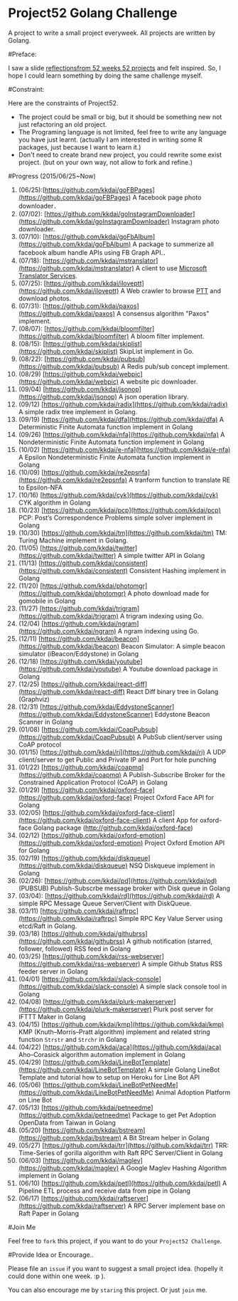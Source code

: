 
# Project52 Golang Challenge

A project to write a small project everyweek. All projects are written by Golang. 


#Preface:

I saw a slide [reflectionsfrom 52 weeks 52 projects](https://speakerdeck.com/jeffersonlam/reflections-from-52-weeks-52-projects) and felt inspired. So, I hope I could learn something by doing the same challenge myself.

#Constraint:

Here are the constraints of Project52.

- The project could be small or big, but it should be something new not just refactoring an old project.
- The Programing language is not limited, feel free to write any language you have  just learnt. (actually I am interested in writing some R packages, just because I want to learn it.)
- Don't need to create brand new project, you could rewrite some exist project. (but on your own way, not allow to fork and refine.)

#Progress (2015/06/25~Now)

1. (06/25):[https://github.com/kkdai/goFBPages](https://github.com/kkdai/goFBPages) A facebook page photo downloader． 
2. (07/02): [https://github.com/kkdai/goInstagramDownloader](https://github.com/kkdai/goInstagramDownloader) Instagram photo downloader. 
3. (07/10): [https://github.com/kkdai/goFbAlbum](https://github.com/kkdai/goFbAlbum) A package to summerize all facebook album handle APIs using FB Graph API.．
4. (07/18): [https://github.com/kkdai/mstranslator](https://github.com/kkdai/mstranslator) A client to use [Microsoft Translator Services](mstranslator).
5. (07/25): [https://github.com/kkdai/iloveptt](https://github.com/kkdai/iloveptt) A Web crawler to browse [PTT](https://www.ptt.cc/index.bbs.html) and download photos.
6. (07/31): [https://github.com/kkdai/paxos](https://github.com/kkdai/paxos) A consensus algorithm "Paxos" implement.
7. (08/07): [https://github.com/kkdai/bloomfilter](https://github.com/kkdai/bloomfilter) A bloom filter implement.
8. (08/15): [https://github.com/kkdai/skiplist](https://github.com/kkdai/skiplist) SkipList implement in Go.
9. (08/22): [https://github.com/kkdai/pubsub](https://github.com/kkdai/pubsub) A Redis pub/sub concept implement.
10. (08/29) [https://github.com/kkdai/webpic](https://github.com/kkdai/webpic) A website pic downloader.
11. (09/04) [https://github.com/kkdai/jsonop](https://github.com/kkdai/jsonop) A json operation library.
12. (09/12) [https://github.com/kkdai/radix](https://github.com/kkdai/radix) A simple radix tree implement in Golang.
13. (09/19) [https://github.com/kkdai/dfa](https://github.com/kkdai/dfa) A Deterministic Finite Automata function implement in Golang
14. (09/26) [https://github.com/kkdai/nfa](https://github.com/kkdai/nfa) A Nondeterministic Finite Automata function implement in Golang
15. (10/02) [https://github.com/kkdai/e-nfa](https://github.com/kkdai/e-nfa) A Epsilon Nondeterministic Finite Automata function implement in Golang
16. (10/09) [https://github.com/kkdai/re2epsnfa](https://github.com/kkdai/re2epsnfa) A tranform function to translate RE to Epsilon-NFA
17. (10/16) [https://github.com/kkdai/cyk](https://github.com/kkdai/cyk) CYK algorithm in Golang
18. (10/23) [https://github.com/kkdai/pcp](https://github.com/kkdai/pcp) PCP: Post’s Correspondence Problems simple solver implement in Golang
19. (10/30) [https://github.com/kkdai/tm](https://github.com/kkdai/tm) TM: Turing Machine implement in Golang.
20. (11/05) [https://github.com/kkdai/twitter](https://github.com/kkdai/twitter) A simple twitter API in Golang
21. (11/13) [https://github.com/kkdai/consistent](https://github.com/kkdai/consistent) Consistent Hashing implement in Golang
22. (11/20) [https://github.com/kkdai/photomgr](https://github.com/kkdai/photomgr) A photo download made for gomobile in Golang
23. (11/27) [https://github.com/kkdai/trigram](https://github.com/kkdai/trigram) A trigram indexing using Go.
24. (12/04) [https://github.com/kkdai/ngram](https://github.com/kkdai/ngram) A ngram indexing using Go.
25. (12/11) [https://github.com/kkdai/beacon](https://github.com/kkdai/beacon) Beacon Simulator: A simple beacon simulator (iBeacon/Eddystone) in Golang
26. (12/18) [https://github.com/kkdai/youtube](https://github.com/kkdai/youtube) A Youtube download package in Golang
27. (12/25) [https://github.com/kkdai/react-diff](https://github.com/kkdai/react-diff) React Diff binary tree in Golang (Graphviz)
28. (12/31) [https://github.com/kkdai/EddystoneScanner](https://github.com/kkdai/EddystoneScanner) Eddystone Beacon Scanner in Golang
29. (01/08) [https://github.com/kkdai/CoapPubsub](https://github.com/kkdai/CoapPubsub) A PubSub client/server using CoAP protocol 
30. (01/15) [https://github.com/kkdai/ri](https://github.com/kkdai/ri) A UDP client/server to get Public and Private IP and Port for hole punching
31. (01/22) [https://github.com/kkdai/coapmq](https://github.com/kkdai/coapmq) A Publish-Subscribe Broker for the Constrained Application Protocol (CoAP) in Golang 
32. (01/29) [https://github.com/kkdai/oxford-face](https://github.com/kkdai/oxford-face) Project Oxford Face API for Golang 
33. (02/05) [https://github.com/kkdai/oxford-face-client](https://github.com/kkdai/oxford-face-client) A client App for oxford-face Golang package (http://github.com/kkdai/oxford-face)
34. (02/12) [https://github.com/kkdai/oxford-emotion](https://github.com/kkdai/oxford-emotion) Project Oxford Emotion API for Golang
35. (02/19) [https://github.com/kkdai/diskqueue](https://github.com/kkdai/diskqueue) NSQ Diskqueue implement in Golang
36. (02/26): [https://github.com/kkdai/pd](https://github.com/kkdai/pd) (PUBSUB) Publish-Subscrbe message broker with Disk queue in Golang
37. (03/04): [https://github.com/kkdai/rd](https://github.com/kkdai/rd) A simple RPC Message Queue Server/Client with DiskQueue.
38. (03/11) [https://github.com/kkdai/raftrpc](https://github.com/kkdai/raftrpc) Simple RPC Key Value Server using etcd/Raft in Golang.
39. (03/18) [https://github.com/kkdai/githubrss](https://github.com/kkdai/githubrss) A github notification (starred, follower, followed) RSS feed in Golang
40. (03/25) [https://github.com/kkdai/rss-webserver](https://github.com/kkdai/rss-webserver) A simple Github Status RSS feeder server in Golang
41. (04/01) [https://github.com/kkdai/slack-console](https://github.com/kkdai/slack-console) A simple slack console tool in Golang
42. (04/08) [https://github.com/kkdai/plurk-makerserver](https://github.com/kkdai/plurk-makerserver) Plurk post server for IFTTT Maker in Golang 
43. (04/15) [https://github.com/kkdai/kmp](https://github.com/kkdai/kmp) KMP (Knuth–Morris–Pratt algorithm) implement and related string function `Strstr` and `Strchr` in Golang 
44. (04/22) [https://github.com/kkdai/aca](https://github.com/kkdai/aca) Aho–Corasick algorithm automation implement in Golang 
45. (04/29) [https://github.com/kkdai/LineBotTemplate](https://github.com/kkdai/LineBotTemplate) A simple Golang LineBot Template and tutorial how to setup on Heroku for Line Bot API
46. (05/06) [https://github.com/kkdai/LineBotPetNeedMe](https://github.com/kkdai/LineBotPetNeedMe) Animal Adoption Platform on Line Bot 
47. (05/13) [https://github.com/kkdai/petneedme](https://github.com/kkdai/petneedme) Package to get Pet Adoption OpenData from Taiwan in Golang
48. (05/20) [https://github.com/kkdai/bstream](https://github.com/kkdai/bstream) A Bit Stream helper in Golang 
49. (05/27) [https://github.com/kkdai/trr](https://github.com/kkdai/trr) TRR: Time-Series of gorilla algorithm with Raft RPC Server/Client in Golang
50. (06/03) [https://github.com/kkdai/maglev](https://github.com/kkdai/maglev) A Google Maglev Hashing Algorithm implement in Golang
51. (06/10) [https://github.com/kkdai/petl](https://github.com/kkdai/petl) A Pipeline ETL process and receive data from pipe in Golang
52. (06/17) [https://github.com/kkdai/raftserver](https://github.com/kkdai/raftserver) A RPC Server implement base on Raft Paper in Golang

#Join Me

Feel free to `fork` this project, if you want to do your `Project52 Challenge`.

#Provide Idea or Encourage..

Please file an `issue` if you want to suggest a small project idea. (hopelly it could done within one week.  :p ).

You can also encourage me by `staring` this project. Or just `join` me.

